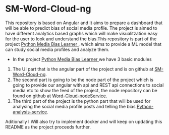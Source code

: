 # SM-Word-Cloud-ng
This repository is based on Angular and It aims to prepare a dashboard that will be able to predict bias 
of social media profile. The project is aimed to have different analytics based graphs which will make visualitzation easy for the user to look and understand the bias.This repository is part of the project [Python Media Bias Learner ](https://github.com/jungeKatz?tab=projects "link to project"), which aims to provide a ML model that can study social media profiles and analyze them.
 * In the  project [Python Media Bias Learner ](https://github.com/jungeKatz?tab=projects "link to project") we have 3 basic modules
 1. The UI part that is the angular part of the project and is on github at  [SM-Word-Cloud-ng](https://github.com/jungeKatz/SM-Word-Cloud-ng "SM word cloud"). 
 2. The second part is going to be the node part of the project which is going to provide our angular with api and REST api connections to social media etc to show the feed of the project, the node repository can be found on github at [Word-Cloud-nodeService](https://github.com/jungeKatz/Word-Cloud-nodeService "node service").
 3. The third part of the project is the python part that will be used for analysing the social media profile posts and telling the bias [Python-analysis-service](https://github.com/jungeKatz/Python-analysis-service "python engine").

Aditionally I Will also try to implement docker and will keep on updating this README as the project proceeds further.

